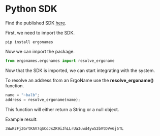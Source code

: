 # Python SDK

Find the published SDK [here](https://pypi.org/project/ergonames/).

First, we need to import the SDK.

```
pip install ergonames
```

Now we can import the package.

```python
from ergonames.ergonames import resolve_ergoname
```

Now that the SDK is imported, we can start integrating with the system.

To resolve an address from an ErgoName use the **resolve\_ergoname()** function.

```python
name = "~balb";
address = resolve_ergoname(name);
```

This function will either return a String or a null object.

Example result:

```
3WwKzFjZGrtKAV7qSCoJsZK9iJhLLrUa3uwd4yw52bVtDVv6j5TL
```
